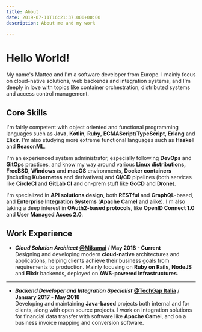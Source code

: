 ```yaml
---
title: About
date: 2019-07-11T16:21:37.000+00:00
description: About me and my work

---
```

<!-- markdownlint-disable single-h1 no-trailing-punctuation -->

# Hello World!

My name's Matteo and I'm a software developer from Europe. I mainly focus on cloud-native solutions, web backends and integration systems, and I'm deeply in love with topics like container orchestration, distributed systems and access control management.

## Core Skills

I'm fairly competent with object oriented and functional programming languages such as **Java**, **Kotlin**, **Ruby**, **ECMAScript/TypeScript**, **Erlang** and **Elixir**. I'm also studying more extreme functional languages such as **Haskell** and **ReasonML**.

I'm an experienced system administrator, especially following **DevOps** and **GitOps** practices, and know my way around various **Linux distributions,** **FreeBSD**, **Windows** and **macOS** environments, **Docker containers** (including **Kubernetes** and derivatives) and **CI/CD** pipelines (both services like **CircleCI** and **GitLab CI** and on-prem stuff like **GoCD** and **Drone**).

I'm specialized in **API solutions design**, both **RESTful** and **GraphQL**-based, and **Enterprise Integration Systems** (**Apache Camel** and alike). I'm also taking a deep interest in **OAuth2-based protocols**, like **OpenID Connect 1.0** and **User Managed Acces 2.0**.

## Work Experience

* **_Cloud Solution Architect_** [**@Mikamai**](https://mikamai.com) / **May 2018 - Current**  
  Designing and developing modern **cloud-native** architectures and applications, helping clients achieve their business goals from requirements to production. Mainly focusing on **Ruby on Rails**, **NodeJS** and **Elixir** backends, deployed on **AWS-powered infrastructures**.

***

* **_Backend Developer and Integration Specialist_** [**@TechGap Italia**](https://techgap.it) / **January 2017 - May 2018**  
  Developing and maintaining **Java-based** projects both internal and for clients, along with open source projects. I work on integration solutions for financial data transfer with software like **Apache Came**l, and on a business invoice mapping and conversion software.